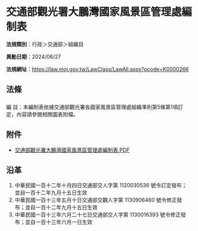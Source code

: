 # 交通部觀光署大鵬灣國家風景區管理處編制表



**法規類別**：行政＞交通部＞組織目

**異動日期**：2024/06/27  

**法規網址**：https://law.moj.gov.tw/LawClass/LawAll.aspx?pcode=K0000266



## 法條
##### 
編      註：本編制表依據交通部觀光署各國家風景區管理處組織準則第5條第1項訂定，內容請參閱相關圖表附檔。
## 附件
* [交通部觀光署大鵬灣國家風景區管理處編制表.PDF](https://law.moj.gov.tw/LawClass/LawGetFile.ashx?FileId=0000371044)
## 沿革
1. 中華民國一百十二年十月四日交通部交人字第 1120030536 號令訂定發布；並自一百十二年九月十五日生效
1. 中華民國一百十三年五月十日交通部交觀人字第 1130906460 號令修正發布；並自一百十二年九月十五日生效
1. 中華民國一百十三年六月二十七日交通部交人字第 1130016393 號令修正發布；並自一百十三年六月一日生效
